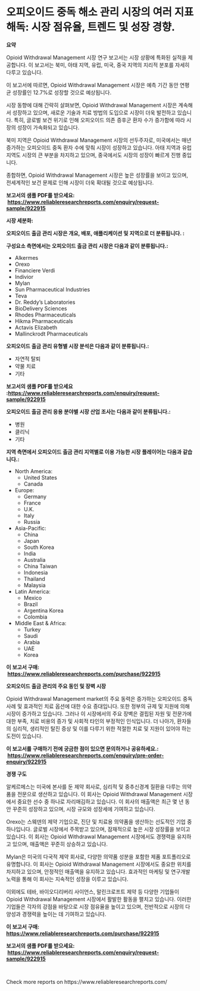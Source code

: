 <p><h1>오피오이드 중독 해소 관리 시장의 여러 지표 해독: 시장 점유율, 트렌드 및 성장 경향.</h1></p><p><strong>요약</strong></p>
<p><p>Opioid Withdrawal Management 시장 연구 보고서는 시장 상황에 특화된 실적을 제공합니다. 이 보고서는 북미, 아태 지역, 유럽, 미국, 중국 지역의 지리적 분포를 자세히 다루고 있습니다. </p><p>이 보고서에 따르면, Opioid Withdrawal Management 시장은 예측 기간 동안 연평균 성장률인 12.7%로 성장할 것으로 예상됩니다. </p><p>시장 동향에 대해 간략히 살펴보면, Opioid Withdrawal Management 시장은 계속해서 성장하고 있으며, 새로운 기술과 치료 방법의 도입으로 시장이 더욱 발전하고 있습니다. 특히, 글로벌 보건 위기로 인해 오피오이드 의존 증후군 환자 수가 증가함에 따라 시장의 성장이 가속화되고 있습니다. </p><p>북미 지역은 Opioid Withdrawal Management 시장의 선두주자로, 미국에서는 매년 증가하는 오피오이드 중독 환자 수에 맞춰 시장이 성장하고 있습니다. 아태 지역과 유럽 지역도 시장의 큰 부분을 차지하고 있으며, 중국에서도 시장의 성장이 빠르게 진행 중입니다. </p><p>종합하면, Opioid Withdrawal Management 시장은 높은 성장률을 보이고 있으며, 전세계적인 보건 문제로 인해 시장이 더욱 확대될 것으로 예상됩니다.</p></p>
<p><strong>보고서의 샘플 PDF를 받으세요: &nbsp;<a href="https://www.reliableresearchreports.com/enquiry/request-sample/922915">https://www.reliableresearchreports.com/enquiry/request-sample/922915</a></strong></p>
<p><strong>시장 세분화:</strong></p>
<p><strong> 오피오이드 출금 관리 시장은 개요, 배포, 애플리케이션 및 지역으로 더 분류됩니다. :</strong></p>
<p><strong>구성요소 측면에서는 오피오이드 출금 관리 시장은 다음과 같이 분류됩니다.:</strong></p>
<p><ul><li>Alkermes</li><li>Orexo</li><li>Financiere Verdi</li><li>Indivior</li><li>Mylan</li><li>Sun Pharmaceutical Industries</li><li>Teva</li><li>Dr. Reddy’s Laboratories</li><li>BioDelivery Sciences</li><li>Rhodes Pharmaceuticals</li><li>Hikma Pharmaceuticals</li><li>Actavis Elizabeth</li><li>Mallinckrodt Pharmaceuticals</li></ul></p>
<p><strong> 오피오이드 출금 관리 유형별 시장 분석은 다음과 같이 분류됩니다.:</strong></p>
<p><ul><li>자연적 탈퇴</li><li>약물 치료</li><li>기타</li></ul></p>
<p><strong>보고서의 샘플 PDF를 받으세요 :<a href="https://www.reliableresearchreports.com/enquiry/request-sample/922915">https://www.reliableresearchreports.com/enquiry/request-sample/922915</a></strong></p>
<p><strong> 오피오이드 출금 관리 응용 분야별 시장 산업 조사는 다음과 같이 분류됩니다.:</strong></p>
<p><ul><li>병원</li><li>클리닉</li><li>기타</li></ul></p>
<p><strong>지역 측면에서 오피오이드 출금 관리 지역별로 이용 가능한 시장 플레이어는 다음과 같습니다.:</strong></p>
<p><ul>
    <li>
        North America:
        <ul>
            <li>United States</li>
            <li>Canada</li>
        </ul>
    </li>
    <li>
        Europe:
        <ul>
            <li>Germany</li>
            <li>France</li>
            <li>U.K.</li>
            <li>Italy</li>
            <li>Russia</li>
        </ul>
    </li>
    <li>
        Asia-Pacific:
        <ul>
            <li>China</li>
            <li>Japan</li>
            <li>South Korea</li>
            <li>India</li>
            <li>Australia</li>
            <li>China Taiwan</li>
            <li>Indonesia</li>
            <li>Thailand</li>
            <li>Malaysia</li>
        </ul>
    </li>
    <li>
        Latin America:
        <ul>
            <li>Mexico</li>
            <li>Brazil</li>
            <li>Argentina Korea</li>
            <li>Colombia</li>
        </ul>
    </li>
    <li>
        Middle East & Africa:
        <ul>
            <li>Turkey</li>
            <li>Saudi</li>
            <li>Arabia</li>
            <li>UAE</li>
            <li>Korea</li>
        </ul>
    </li>
    </ul></p>
<p><strong>이 보고서 구매: &nbsp;<a href="https://www.reliableresearchreports.com/purchase/922915">https://www.reliableresearchreports.com/purchase/922915</a></strong></p>
<p><strong>오피오이드 출금 관리의 주요 동인 및 장벽 시장</strong></p>
<p><p>Opioid Withdrawal Management market의 주요 동력은 증가하는 오피오이드 중독 사례 및 효과적인 치료 옵션에 대한 수요 증대입니다. 또한 정부의 규제 및 지원에 의해 시장이 증가하고 있습니다. 그러나 이 시장에서의 주요 장벽은 결핍된 자원 및 전문가에 대한 부족, 치료 비용의 증가 및 사회적 타인의 부정적인 인식입니다. 더 나아가, 환자들의 심리적, 생리적인 탈진 증상 및 이를 다루기 위한 적절한 치료 및 지원이 있어야 하는 도전이 있습니다.</p></p>
<p><strong>이 보고서를 구매하기 전에 궁금한 점이 있으면 문의하거나 공유하세요.: &nbsp;<a href="https://www.reliableresearchreports.com/enquiry/pre-order-enquiry/922915">https://www.reliableresearchreports.com/enquiry/pre-order-enquiry/922915</a></strong></p>
<p><strong>경쟁 구도</strong></p>
<p><p>알케르메스는 미국에 본사를 둔 제약 회사로, 심리적 및 중추신경계 질환을 다루는 의약품을 전문으로 생산하고 있습니다. 이 회사는 Opioid Withdrawal Management 시장에서 중요한 선수 중 하나로 자리매김하고 있습니다. 이 회사의 매출액은 최근 몇 년 동안 꾸준히 성장하고 있으며, 시장 규모와 성장세에 기여하고 있습니다.</p><p>Orexo는 스웨덴의 제약 기업으로, 진단 및 치료용 의약품을 생산하는 선도적인 기업 중 하나입니다. 글로벌 시장에서 주목받고 있으며, 잠재적으로 높은 시장 성장률을 보이고 있습니다. 이 회사는 Opioid Withdrawal Management 시장에서도 경쟁력을 유지하고 있으며, 매출액은 꾸준히 상승하고 있습니다.</p><p>Mylan은 미국의 다국적 제약 회사로, 다양한 의약품 성분을 포함한 제품 포트폴리오로 유명합니다. 이 회사는 Opioid Withdrawal Management 시장에서도 중요한 위치를 차지하고 있으며, 안정적인 매출액을 유지하고 있습니다. 효과적인 마케팅 및 연구개발 노력을 통해 이 회사는 지속적인 성장을 이루고 있습니다.</p><p>이외에도 테바, 바이오디리버리 사이언스, 말린크로프트 제약 등 다양한 기업들이 Opioid Withdrawal Management 시장에서 활발한 활동을 펼치고 있습니다. 이러한 기업들은 각자의 강점을 바탕으로 시장 점유율을 높이고 있으며, 전반적으로 시장의 다양성과 경쟁력을 높이는 데 기여하고 있습니다.</p></p>
<p><strong>이 보고서 구매: &nbsp; <a href="https://www.reliableresearchreports.com/purchase/922915">https://www.reliableresearchreports.com/purchase/922915</a></strong></p>
<p><strong>보고서의 샘플 PDF를 받으세요: &nbsp;<a href="https://www.reliableresearchreports.com/enquiry/request-sample/922915">https://www.reliableresearchreports.com/enquiry/request-sample/922915</a></strong><strong></strong></p>
<p>&nbsp;</p>
<p>Check more reports on https://www.reliableresearchreports.com/</p>